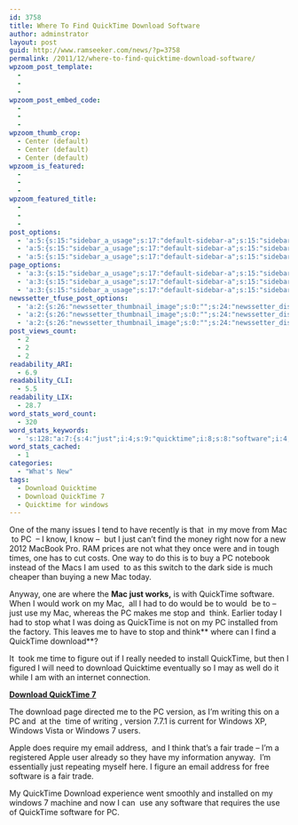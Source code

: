 ```yaml
---
id: 3758
title: Where To Find QuickTime Download Software
author: adminstrator
layout: post
guid: http://www.ramseeker.com/news/?p=3758
permalink: /2011/12/where-to-find-quicktime-download-software/
wpzoom_post_template:
  - 
  - 
  - 
wpzoom_post_embed_code:
  - 
  - 
  - 
wpzoom_thumb_crop:
  - Center (default)
  - Center (default)
  - Center (default)
wpzoom_is_featured:
  - 
  - 
  - 
wpzoom_featured_title:
  - 
  - 
  - 
post_options:
  - 'a:5:{s:15:"sidebar_a_usage";s:17:"default-sidebar-a";s:15:"sidebar_b_usage";s:17:"default-sidebar-b";s:9:"hwa_usage";s:17:"default-headerbar";s:8:"ad_above";s:0:"";s:8:"ad_below";s:0:"";}'
  - 'a:5:{s:15:"sidebar_a_usage";s:17:"default-sidebar-a";s:15:"sidebar_b_usage";s:17:"default-sidebar-b";s:9:"hwa_usage";s:17:"default-headerbar";s:8:"ad_above";s:0:"";s:8:"ad_below";s:0:"";}'
  - 'a:5:{s:15:"sidebar_a_usage";s:17:"default-sidebar-a";s:15:"sidebar_b_usage";s:17:"default-sidebar-b";s:9:"hwa_usage";s:17:"default-headerbar";s:8:"ad_above";s:0:"";s:8:"ad_below";s:0:"";}'
page_options:
  - 'a:3:{s:15:"sidebar_a_usage";s:17:"default-sidebar-a";s:15:"sidebar_b_usage";s:17:"default-sidebar-b";s:9:"hwa_usage";s:17:"default-headerbar";}'
  - 'a:3:{s:15:"sidebar_a_usage";s:17:"default-sidebar-a";s:15:"sidebar_b_usage";s:17:"default-sidebar-b";s:9:"hwa_usage";s:17:"default-headerbar";}'
  - 'a:3:{s:15:"sidebar_a_usage";s:17:"default-sidebar-a";s:15:"sidebar_b_usage";s:17:"default-sidebar-b";s:9:"hwa_usage";s:17:"default-headerbar";}'
newssetter_tfuse_post_options:
  - 'a:2:{s:26:"newssetter_thumbnail_image";s:0:"";s:24:"newssetter_disable_image";s:4:"true";}'
  - 'a:2:{s:26:"newssetter_thumbnail_image";s:0:"";s:24:"newssetter_disable_image";s:4:"true";}'
  - 'a:2:{s:26:"newssetter_thumbnail_image";s:0:"";s:24:"newssetter_disable_image";s:4:"true";}'
post_views_count:
  - 2
  - 2
  - 2
readability_ARI:
  - 6.9
readability_CLI:
  - 5.5
readability_LIX:
  - 28.7
word_stats_word_count:
  - 320
word_stats_keywords:
  - 's:128:"a:7:{s:4:"just";i:4;s:9:"quicktime";i:8;s:8:"software";i:4;s:4:"stop";i:3;s:5:"think";i:3;s:8:"download";i:5;s:7:"windows";i:4;}";'
word_stats_cached:
  - 1
categories:
  - "What's New"
tags:
  - Download Quicktime
  - Download QuickTime 7
  - Quicktime for windows
---
```

One of the many issues I tend to have recently is that  in my move from Mac  to PC  &#8211; I know, I know &#8211;  but I just can&#8217;t find the money right now for a new 2012 MacBook Pro. RAM prices are not what they once were and in tough times, one has to cut costs. One way to do this is to buy a PC notebook instead of the Macs I am used  to as this switch to the dark side is much cheaper than buying a new Mac today.

Anyway, one are where the **Mac just works,** is with QuickTime software. When I would work on my Mac,  all I had to do would be to would  be to &#8211; just use my Mac, whereas the PC makes me stop and  think. Earlier today I had to stop what I was doing as QuickTime is not on my PC installed from the factory. This leaves me to have to stop and think** where can I find a QuickTime download**?

It  took me time to figure out if I really needed to install QuickTime, but then I figured I will need to download Quicktime eventually so I may as well do it while I am with an internet connection.

[**Download QuickTime 7**][1]

The download page directed me to the PC version, as I&#8217;m writing this on a PC and  at the  time of writing , version 7.7.1 is current for Windows XP, Windows Vista or Windows 7 users.

Apple does require my email address,  and I think that&#8217;s a fair trade &#8211; I&#8217;m a registered Apple user already so they have my information anyway.  I&#8217;m essentially just repeating myself here. I figure an email address for free software is a fair trade.

My QuickTime Download experience went smoothly and installed on my windows 7 machine and now I can  use any software that requires the use of QuickTime software for PC.

&nbsp;

 [1]: http://www.apple.com/quicktime/download/